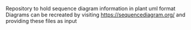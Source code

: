 Repository to hold sequence diagram information in plant uml format
Diagrams can be recreated by visiting https://sequencediagram.org/ and providing these files as input